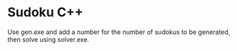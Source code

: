 # Sudoku C++

Use gen.exe and add a number for the number of sudokus to be generated, then solve using solver.exe.